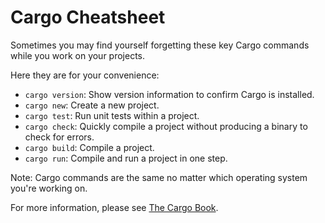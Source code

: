 # Cargo Cheatsheet

Sometimes you may find yourself forgetting these key Cargo commands while you work on your projects.

Here they are for your convenience:

* `cargo version`: Show version information to confirm Cargo is installed.
* `cargo new`: Create a new project.
* `cargo test`: Run unit tests within a project.
* `cargo check`: Quickly compile a project without producing a binary to check for errors.
* `cargo build`: Compile a project.
* `cargo run`: Compile and run a project in one step.

Note: Cargo commands are the same no matter which operating system you're working on.

For more information, please see [The Cargo Book](https://doc.rust-lang.org/cargo/).